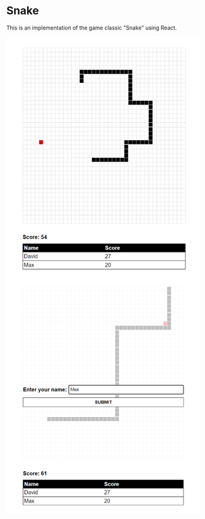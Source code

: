 # Snake
This is an implementation of the game classic "Snake" using React.

![Snake repo demo image 1](https://github.com/dleclercpro/Snake/blob/master/img/snake-1.png?raw=true)
![Snake repo demo image 2](https://github.com/dleclercpro/Snake/blob/master/img/snake-2.png?raw=true)
